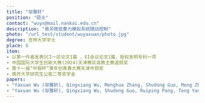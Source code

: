 ```yaml
---
title: "邬雅轩" 
position: "硕士" 
contact: "wuyx@mail.nankai.edu.cn" 
description: "悬吊微低重力模拟系统随动控制" 
photo: "/url_test/student/wuyaxuan/photo.jpg" 
degree: 吉林大学学士
place: 8
item:
- 以第一作者发表SCI一区论文1篇 ，EI会议论文1篇，授权发明专利一项
- 中国国际大学生创新大赛(2024)天津赛区高教主赛道铜奖
- 第十一届“中银杯”青年创青春大赛天津市铜奖
- 南开大学研究生公能二等奖学金
papers:
- "Yaxuan Wu (邬雅轩), Qingxiang Wu, Menghua Zhang, Shudong Guo, Meng Zhai, Ruiping Pang, and Ning Sun, A Model Predictive Control Method for 7-DoF Tower Cranes with Distributed Mass Payloads and Variable Rope Lengths, Mechanical Systems and Signal Processing. (SCI一区期刊，影响因子：8.267，已录用)"
- "Yaxuan Wu (邬雅轩), Qingxiang Wu, Shudong Guo, Ruiping Pang, Tong Yang, Ning Sun, Dynamic modeling of double pendulum tower cranes considering distributed mass payloads and variable rope lengths, in Proceedings of the 22nd IEEE International Conference on Industrial Informatics (INDIN 2024), Beijing, China, 2024, pp. 1-6.  (EI检索，已录用)"
---
```

